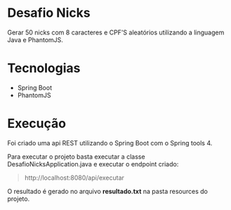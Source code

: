 # Desafio Nicks

Gerar 50 nicks com 8 caracteres e CPF'S aleatórios utilizando a linguagem Java e PhantomJS.

# Tecnologias

- Spring Boot
- PhantomJS


# Execução

Foi criado uma api REST utilizando o Spring Boot com o Spring tools 4. 

Para executar o projeto basta executar a classe DesafioNicksApplication.java e executar o endpoint criado:

> http://localhost:8080/api/executar

O resultado é gerado no arquivo **resultado.txt** na pasta resources do projeto.